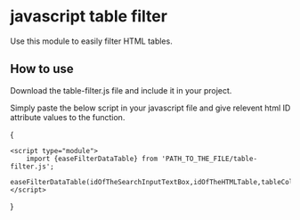 
# javascript table filter

Use this module to easily filter HTML tables.




## How to use

Download the table-filter.js file and include it in your project.

Simply paste the below script in your javascript file and give relevent html ID attribute values to the function.


{

    <script type="module">
        import {easeFilterDataTable} from 'PATH_TO_THE_FILE/table-filter.js';
        easeFilterDataTable(idOfTheSearchInputTextBox,idOfTheHTMLTable,tableColumnIndexToFilterTheData);
    </script>
}



  
  

  

